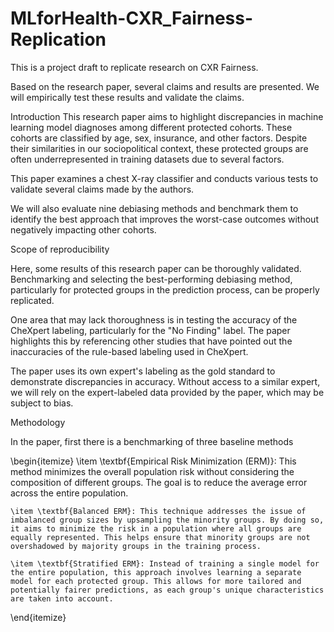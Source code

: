 # MLforHealth-CXR_Fairness-Replication

This is a project draft to replicate research on CXR Fairness.

Based on the research paper, several claims and results are presented. We will empirically test these results and validate the claims.

Introduction
This research paper aims to highlight discrepancies in machine learning model diagnoses among different protected cohorts. These cohorts are classified by age, sex, insurance, and other factors. Despite their similarities in our sociopolitical context, these protected groups are often underrepresented in training datasets due to several factors.

This paper examines a chest X-ray classifier and conducts various tests to validate several claims made by the authors.

We will also evaluate nine debiasing methods and benchmark them to identify the best approach that improves the worst-case outcomes without negatively impacting other cohorts.

Scope of reproducibility

Here, some results of this research paper can be thoroughly validated. Benchmarking and selecting the best-performing debiasing method, particularly for protected groups in the prediction process, can be properly replicated.

One area that may lack thoroughness is in testing the accuracy of the CheXpert labeling, particularly for the "No Finding" label. The paper highlights this by referencing other studies that have pointed out the inaccuracies of the rule-based labeling used in CheXpert.

The paper uses its own expert's labeling as the gold standard to demonstrate discrepancies in accuracy. Without access to a similar expert, we will rely on the expert-labeled data provided by the paper, which may be subject to bias.

Methodology

In the paper, first there is a benchmarking of three baseline methods

\begin{itemize}
\item \textbf{Empirical Risk Minimization (ERM)}: This method minimizes the overall population risk without considering the composition of different groups. The goal is to reduce the average error across the entire population.

    \item \textbf{Balanced ERM}: This technique addresses the issue of imbalanced group sizes by upsampling the minority groups. By doing so, it aims to minimize the risk in a population where all groups are equally represented. This helps ensure that minority groups are not overshadowed by majority groups in the training process.

    \item \textbf{Stratified ERM}: Instead of training a single model for the entire population, this approach involves learning a separate model for each protected group. This allows for more tailored and potentially fairer predictions, as each group's unique characteristics are taken into account.

\end{itemize}
